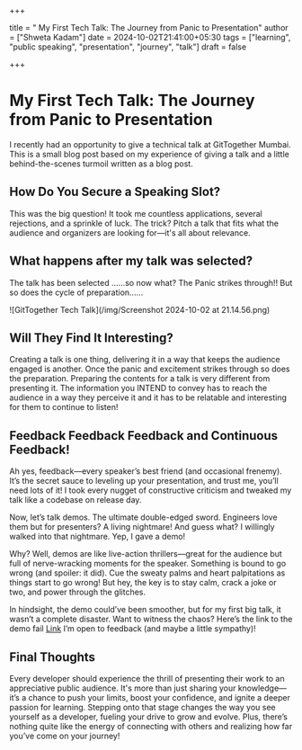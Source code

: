 +++

title = " My First Tech Talk: The Journey from Panic to Presentation"
author = ["Shweta Kadam"]
date = 2024-10-02T21:41:00+05:30
tags = ["learning", "public speaking", "presentation", "journey", "talk"]
draft = false

+++

# My First Tech Talk: The Journey from Panic to Presentation

I recently had an opportunity to give a technical talk at GitTogether Mumbai. This is a small blog post based on my experience of giving a talk and a little behind-the-scenes turmoil written as a blog post.

## How Do You Secure a Speaking Slot?

This was the big question! It took me countless applications, several rejections, and a sprinkle of luck. The trick? Pitch a talk that fits what the audience and organizers are looking for—it's all about relevance.

## What happens after my talk was selected?

The talk has been selected ......so now what?
The Panic strikes through!!
But so does the cycle of preparation......

![GitTogether Tech Talk](/img/Screenshot 2024-10-02 at 21.14.56.png)

## Will They Find It Interesting?

Creating a talk is one thing, delivering it in a way that keeps the audience engaged is another. 
Once the panic and excitement strikes through so does the preparation. Preparing the contents for a talk is very different from presenting it. The information you INTEND to convey has to reach the audience in a way they perceive it and it has to be relatable and interesting for them to continue to listen!

## Feedback Feedback Feedback and Continuous Feedback!

Ah yes, feedback—every speaker’s best friend (and occasional frenemy). It’s the secret sauce to leveling up your presentation, and trust me, you’ll need lots of it! I took every nugget of constructive criticism and tweaked my talk like a codebase on release day.

Now, let’s talk demos. The ultimate double-edged sword. Engineers love them but for presenters? A living nightmare! And guess what? I willingly walked into that nightmare. Yep, I gave a demo!

Why? Well, demos are like live-action thrillers—great for the audience but full of nerve-wracking moments for the speaker. Something is bound to go wrong (and spoiler: it did). Cue the sweaty palms and heart palpitations as things start to go wrong! But hey, the key is to stay calm, crack a joke or two, and power through the glitches.

In hindsight, the demo could’ve been smoother, but for my first big talk, it wasn’t a complete disaster. Want to witness the chaos? Here’s the link to the demo fail [Link](https://www.youtube.com/watch?v=j_D0SG0yMEk) I’m open to feedback (and maybe a little sympathy)!

## Final Thoughts
Every developer should experience the thrill of presenting their work to an appreciative public audience. It's more than just sharing your knowledge—it’s a chance to push your limits, boost your confidence, and ignite a deeper passion for learning. Stepping onto that stage changes the way you see yourself as a developer, fueling your drive to grow and evolve. Plus, there’s nothing quite like the energy of connecting with others and realizing how far you’ve come on your journey!
